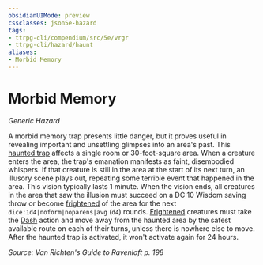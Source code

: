 ```yaml
---
obsidianUIMode: preview
cssclasses: json5e-hazard
tags:
- ttrpg-cli/compendium/src/5e/vrgr
- ttrpg-cli/hazard/haunt
aliases:
- Morbid Memory
---
```

# Morbid Memory
*Generic Hazard*  

A morbid memory trap presents little danger, but it proves useful in revealing important and unsettling glimpses into an area's past. This [haunted trap](/3-Mechanics/CLI/Rules/variant-rules/haunted-traps-vrgr.md) affects a single room or 30-foot-square area. When a creature enters the area, the trap's emanation manifests as faint, disembodied whispers. If that creature is still in the area at the start of its next turn, an illusory scene plays out, repeating some terrible event that happened in the area. This vision typically lasts 1 minute. When the vision ends, all creatures in the area that saw the illusion must succeed on a DC 10 Wisdom saving throw or become [frightened](/3-Mechanics/CLI/Rules/conditions.md#Frightened) of the area for the next `dice:1d4|noform|noparens|avg` (`d4`) rounds. [Frightened](/3-Mechanics/CLI/Rules/conditions.md#Frightened) creatures must take the [Dash](/3-Mechanics/CLI/Rules/actions.md#Dash) action and move away from the haunted area by the safest available route on each of their turns, unless there is nowhere else to move. After the haunted trap is activated, it won't activate again for 24 hours.

*Source: Van Richten's Guide to Ravenloft p. 198*